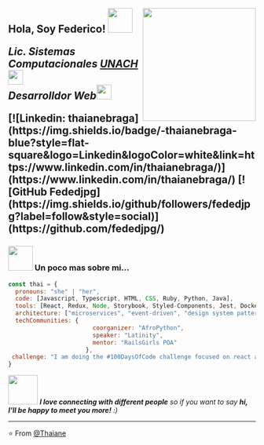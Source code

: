   <h2> Hola, Soy Federico! <img src="https://media.giphy.com/media/i6O3xEh72rp84/giphy.gif" width="50"</h2>
<img align='right' src="https://media.giphy.com/media/26tn33aiTi1jkl6H6/giphy.gif" width="230">
<p><em>Lic. Sistemas Computacionales <a href="https://www.unach.mx/">UNACH</a><img src="https://media.giphy.com/media/fYSnHlufseco8Fh93Z/giphy.gif" width="30">
  </br>
  Desarrolldor Web<img src="https://media.giphy.com/media/WUlplcMpOCEmTGBtBW/giphy.gif" width="30"> 
</em></p>
[![Linkedin: thaianebraga](https://img.shields.io/badge/-thaianebraga-blue?style=flat-square&logo=Linkedin&logoColor=white&link=https://www.linkedin.com/in/thaianebraga/)](https://www.linkedin.com/in/thaianebraga/)
[![GitHub Fededjpg](https://img.shields.io/github/followers/fededjpg?label=follow&style=social)](https://github.com/fededjpg/)


### <img src="https://i.pinimg.com/originals/f1/e7/34/f1e734f9cade86fe737a9aa404ad5677.gif" width="50"> Un poco mas sobre mi...  

```javascript
const thai = {
  pronouns: "she" | "her",
  code: [Javascript, Typescript, HTML, CSS, Ruby, Python, Java],
  tools: [React, Redux, Node, Storybook, Styled-Components, Jest, Docker],
  architecture: ["microservices", "event-driven", "design system pattern"],
  techCommunities: {
                        coorganizer: "AfroPython",
                        speaker: "Latinity",
                        mentor: "RailsGirls POA"
                      },
 challenge: "I am doing the #100DaysOfCode challenge focused on react and typescript"
}
```

<img src="https://media.giphy.com/media/LnQjpWaON8nhr21vNW/giphy.gif" width="60"> <em><b>I love connecting with different people</b> so if you want to say <b>hi, I'll be happy to meet you more!</b> :)</em>

---

⭐️ From [@Thaiane](https://github.com/Thaiane)
